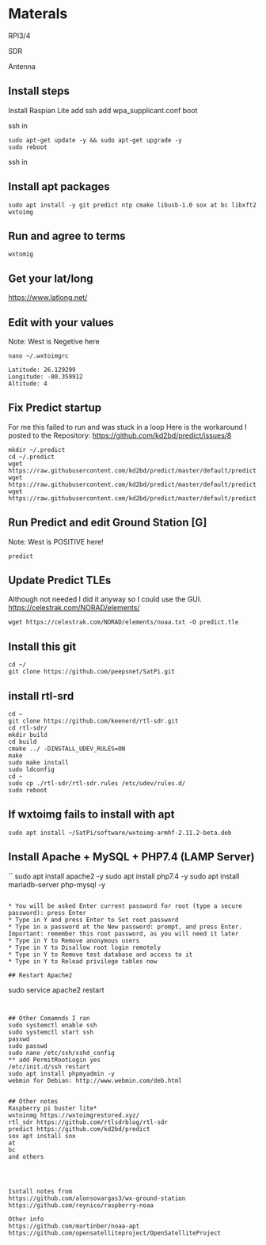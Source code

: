 # Materals 
RPI3/4

SDR

Antenna

## Install steps

Install Raspian Lite
add ssh
add wpa_supplicant.conf
boot

ssh in

```
sudo apt-get update -y && sudo apt-get upgrade -y
sudo reboot
```

ssh in

## Install apt packages
```
sudo apt install -y git predict ntp cmake libusb-1.0 sox at bc libxft2 wxtoimg
```

## Run and agree to terms
```
wxtomig
```
## Get your lat/long
https://www.latlong.net/

## Edit with your values
Note: West is Negetive here
```
nano ~/.wxtoimgrc
```
```
Latitude: 26.129299
Longitude: -80.359912
Altitude: 4
```

## Fix Predict startup
For me this failed to run and was stuck in a loop
Here is the workaround I posted to the Repository: https://github.com/kd2bd/predict/issues/8
```
mkdir ~/.predict
cd ~/.predict
wget https://raw.githubusercontent.com/kd2bd/predict/master/default/predict.db
wget https://raw.githubusercontent.com/kd2bd/predict/master/default/predict.tle
wget https://raw.githubusercontent.com/kd2bd/predict/master/default/predict.qth
```
## Run Predict and edit Ground Station [G]
Note: West is POSITIVE here!
```
predict
```

## Update Predict TLEs
Although not needed I did it anyway so I could use the GUI.
https://celestrak.com/NORAD/elements/
```
wget https://celestrak.com/NORAD/elements/noaa.txt -O predict.tle
```

## Install this git
```
cd ~/
git clone https://github.com/peepsnet/SatPi.git
```

## install rtl-srd
```
cd ~
git clone https://github.com/keenerd/rtl-sdr.git
cd rtl-sdr/
mkdir build
cd build
cmake ../ -DINSTALL_UDEV_RULES=ON
make
sudo make install
sudo ldconfig
cd ~
sudo cp ./rtl-sdr/rtl-sdr.rules /etc/udev/rules.d/
sudo reboot
```
## If wxtoimg fails to install with apt
```
sudo apt install ~/SatPi/software/wxtoimg-armhf-2.11.2-beta.deb
```
##  Install Apache + MySQL + PHP7.4 (LAMP Server)
``
sudo apt install apache2 -y
sudo apt install php7.4 -y
sudo apt install mariadb-server php-mysql -y
```

* You will be asked Enter current password for root (type a secure password): press Enter
* Type in Y and press Enter to Set root password
* Type in a password at the New password: prompt, and press Enter. Important: remember this root password, as you will need it later
* Type in Y to Remove anonymous users
* Type in Y to Disallow root login remotely
* Type in Y to Remove test database and access to it
* Type in Y to Reload privilege tables now

## Restart Apache2
```
sudo service apache2 restart

```


## Other Comamnds I ran
sudo systemctl enable ssh
sudo systemctl start ssh
passwd
sudo passwd
sudo nano /etc/ssh/sshd_config
** add PermitRootLogin yes
/etc/init.d/ssh restart
sudo apt install phpmyadmin -y
webmin for Debian: http://www.webmin.com/deb.html


## Other notes
Raspberry pi buster lite*
wxtoinmg https://wxtoimgrestored.xyz/
rtl_sdr https://github.com/rtlsdrblog/rtl-sdr
predict https://github.com/kd2bd/predict
sox apt install sox
at
bc
and others




Isntall notes from 
https://github.com/alonsovargas3/wx-ground-station
https://github.com/reynico/raspberry-noaa

Other info
https://github.com/martinber/noaa-apt
https://github.com/opensatelliteproject/OpenSatelliteProject
